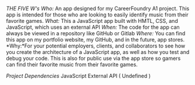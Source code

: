 *THE FIVE W's*
*Who:* An app designed for my CareerFoundry A1 project. This app is
intended for those who are looking to easily identify music from
their favorite games.
*What:* This a JavaScript app built with HMTL, CSS, and JavaScript, which uses an external API
*When:* The code for the app can always be viewed in a repository like GitHub or Gitlab
*Where:* You can find this app on my portfolio website, my GitHub, and in
the future, app stores.
*Why:*For your potential employers, clients, and collaborators to see how you create the architecture of a JavaScript app, as well as how you test and debug your code. This is also for public use via the app store so
gamers can find their favorite music from their favorite games.

*Project Dependencies*
JavaScript
External API ( Undefined )
